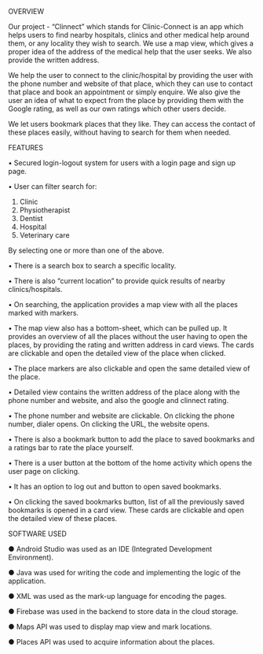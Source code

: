 OVERVIEW

Our project - “Clinnect” which stands for Clinic-Connect is an
app which helps users to find nearby hospitals, clinics and other
medical help around them, or any locality they wish to search. We
use a map view, which gives a proper idea of the address of the
medical help that the user seeks. We also provide the written
address.

We help the user to connect to the clinic/hospital by providing the
user with the phone number and website of that place, which they
can use to contact that place and book an appointment or simply
enquire. We also give the user an idea of what to expect from the
place by providing them with the Google rating, as well as our own
ratings which other users decide.

We let users bookmark places that they like. They can access the
contact of these places easily, without having to search for them
when needed.


FEATURES

•	Secured login-logout system for users with a login page and sign up page.

•	User can filter search for: 
  1.	Clinic 
  2.	Physiotherapist
  3.	Dentist
  4.	Hospital
  5.	Veterinary care 
	
  By selecting one or more than one of the above.
  
•	There is a search box to search a specific locality.

•	There is also “current location” to provide quick results of nearby clinics/hospitals.

•	On searching, the application provides a map view with all the places marked with markers.

•	The map view also has a bottom-sheet, which can be pulled up. It provides an overview of all the places without the user having to open the places, by providing the rating and written address in card views. The cards are clickable and open the detailed view of the place when clicked.

•	The place markers are also clickable and open the same detailed view of the place.

•	Detailed view contains the written address of the place along with the phone number and website, and also the google and clinnect rating.

•	The phone number and website are clickable. On clicking the phone number, dialer opens. On clicking the URL, the website opens.

•	There is also a bookmark button to add the place to saved bookmarks and a ratings bar to rate the place yourself.

•	There is a user button at the bottom of the home activity which opens the user page on clicking.

•	It has an option to log out and button to open saved bookmarks.

•	On clicking the saved bookmarks button, list of all the previously saved bookmarks is opened in a card view. These cards are clickable and open the detailed view of these places.



SOFTWARE USED

●	Android Studio was used as an IDE (Integrated Development Environment).

●	Java was used for writing the code and implementing the logic of the application.

●	XML was used as the mark-up language for encoding the pages.

●	Firebase was used in the backend to store data in the cloud storage.

●	Maps API was used to display map view and mark locations.

●	Places API was used to acquire information about the places.


